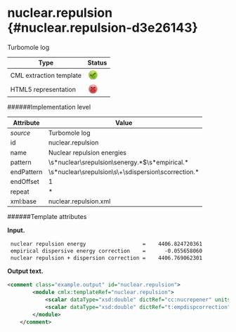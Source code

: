 # nuclear.repulsion {#nuclear.repulsion-d3e26143}

Turbomole log


| Type                                                                                                                                                | Status                                                                                                                                              |
|----|----|
| CML extraction template                                                                                                                             | ![](/imgs/Total.png)                                                                                                                                |
| HTML5 representation                                                                                                                                | ![](/imgs/None.png)                                                                                                                                 |

######Implementation level

| Attribute                                                                                                                                           | Value                                                                                                                                               |
|----|----|
| *source*                                                                                                                                            | Turbomole log                                                                                                                                       |
| id                                                                                                                                                  | nuclear.repulsion                                                                                                                                   |
| name                                                                                                                                                | Nuclear repulsion energies                                                                                                                          |
| pattern                                                                                                                                             | \\s\*nuclear\\srepulsion\\senergy.\*\$\\s\*empirical.\*                                                                                             |
| endPattern                                                                                                                                          | \\s\*nuclear\\srepulsion\\s\\+\\sdispersion\\scorrection.\*                                                                                         |
| endOffset                                                                                                                                           | 1                                                                                                                                                   |
| repeat                                                                                                                                              | \*                                                                                                                                                  |
| xml:base                                                                                                                                            | nuclear.repulsion.xml                                                                                                                               |

######Template attributes

**Input.**

     nuclear repulsion energy                  =    4406.824720361
     empirical dispersive energy correction    =      -0.055658060
     nuclear repulsion + dispersion correction =    4406.769062301 
        

**Output text.**

```xml
<comment class="example.output" id="nuclear.repulsion">   
        <module cmlx:templateRef="nuclear.repulsion">
            <scalar dataType="xsd:double" dictRef="cc:nucrepener" units="nonsi:hartree">4406.82472036</scalar>
            <scalar dataType="xsd:double" dictRef="t:empdispcorrection" units="nonsi:hartree">-0.055658060</scalar>
        </module>
    </comment>
```
